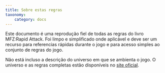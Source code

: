 ```yaml
---
title: Sobre estas regras
taxonomy:
    category: docs
---
```

Este documento é uma reprodução fiel de todas as regras do livro MFZ:Rapid Attack. Foi limpo e simplificado onde aplicável e deve ser um recurso para referencias rápidas durante o jogo e para acesso simples ao conjunto de regras do jogo.

Não está incluso a descrição do universo em que se ambienta o jogo. O universo e as regras completas estão disponíveis no [site oficial](http://mobileframezero.com/mfz/).
